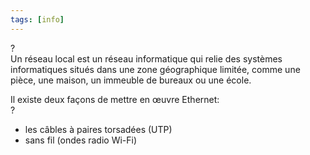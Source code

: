 ```yaml
---
tags: [info]
---
```


?  
Un réseau local est un réseau informatique qui relie des systèmes informatiques situés dans une zone géographique limitée, comme une pièce, une maison, un immeuble de bureaux ou une école.

Il existe deux façons de mettre en œuvre Ethernet:  
?

-   les câbles à paires torsadées (UTP)
-   sans fil (ondes radio Wi-Fi)